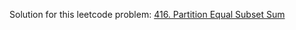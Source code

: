 Solution for this leetcode problem: [416. Partition Equal Subset Sum](https://leetcode.com/problems/partition-equal-subset-sum)
